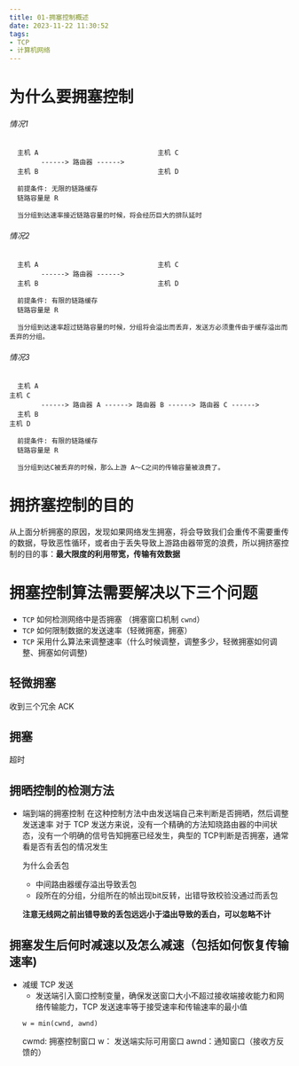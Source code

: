 ```yaml
---
title: 01-拥塞控制概述
date: 2023-11-22 11:30:52
tags:
- TCP
- 计算机网络
---
```


# 为什么要拥塞控制

###### 情况1
```
  主机 A                              主机 C
        ------> 路由器 ------>
  主机 B                              主机 D

  前提条件: 无限的链路缓存
  链路容量是 R

  当分组到达速率接近链路容量的时候，将会经历巨大的排队延时
```
###### 情况2
```
  主机 A                              主机 C
        ------> 路由器 ------>
  主机 B                              主机 D

  前提条件: 有限的链路缓存
  链路容量是 R

  当分组到达速率超过链路容量的时候，分组将会溢出而丢弃，发送方必须重传由于缓存溢出而丢弃的分组。
```
###### 情况3

```
  主机 A                                                                        主机 C
        ------> 路由器 A ------> 路由器 B ------> 路由器 C ------>
  主机 B                                                                         主机 D

  前提条件: 有限的链路缓存
  链路容量是 R

  当分组到达C被丢弃的时候，那么上游 A～C之间的传输容量被浪费了。
```
# 拥挤塞控制的目的

从上面分析拥塞的原因，发现如果网络发生拥塞，将会导致我们会重传不需要重传的数据，导致恶性循环，或者由于丢失导致上游路由器带宽的浪费，所以拥挤塞控制的目的事：**最大限度的利用带宽，传输有效数据**

# 拥塞控制算法需要解决以下三个问题
- `TCP` 如何检测网络中是否拥塞 （拥塞窗口机制 `cwnd`）
- `TCP` 如何限制数据的发送速率（轻微拥塞，拥塞）
- `TCP` 采用什么算法来调整速率（什么时候调整，调整多少，轻微拥塞如何调整、拥塞如何调整)

## 轻微拥塞
收到三个冗余 ACK
## 拥塞

超时

## 拥晒控制的检测方法

- 端到端的拥塞控制
  在这种控制方法中由发送端自己来判断是否拥晒，然后调整发送速率
  对于 TCP 发送方来说，没有一个精确的方法知晓路由器的中间状态，没有一个明确的信号告知拥塞已经发生，典型的 TCP判断是否拥塞，通常看是否有丢包的情况发生

  为什么会丢包
  - 中间路由器缓存溢出导致丢包
  - 段所在的分组，分组所在的帧出现bit反转，出错导致校验没通过而丢包

  **注意无线网之前出错导致的丢包远远小于溢出导致的丢白，可以忽略不计**

## 拥塞发生后何时减速以及怎么减速（包括如何恢复传输速率)

- 减缓 TCP 发送
  - 发送端引入窗口控制变量，确保发送窗口大小不超过接收端接收能力和网络传输能力，TCP 发送速率等于接受速率和传输速率的最小值
  ```
  w = min(cwnd, awnd)
  ```
  cwmd: 拥塞控制窗口
  w： 发送端实际可用窗口
  awnd：通知窗口（接收方反馈的）